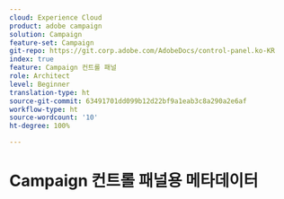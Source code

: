 ```yaml
---
cloud: Experience Cloud
product: adobe campaign
solution: Campaign
feature-set: Campaign
git-repo: https://git.corp.adobe.com/AdobeDocs/control-panel.ko-KR
index: true
feature: Campaign 컨트롤 패널
role: Architect
level: Beginner
translation-type: ht
source-git-commit: 63491701dd099b12d22bf9a1eab3c8a290a2e6af
workflow-type: ht
source-wordcount: '10'
ht-degree: 100%

---
```



# Campaign 컨트롤 패널용 메타데이터
